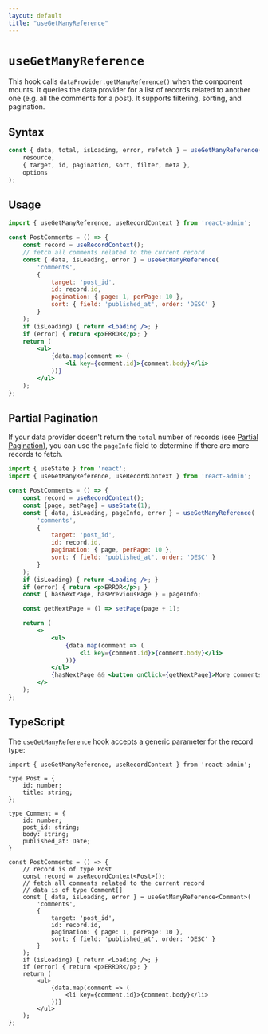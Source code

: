 ```yaml
---
layout: default
title: "useGetManyReference"
---
```


# `useGetManyReference`

This hook calls `dataProvider.getManyReference()` when the component mounts. It queries the data provider for a list of records related to another one (e.g. all the comments for a post). It supports filtering, sorting, and pagination.

## Syntax

```jsx
const { data, total, isLoading, error, refetch } = useGetManyReference(
    resource,
    { target, id, pagination, sort, filter, meta },
    options
);
```

## Usage

```jsx
import { useGetManyReference, useRecordContext } from 'react-admin';

const PostComments = () => {
    const record = useRecordContext();
    // fetch all comments related to the current record
    const { data, isLoading, error } = useGetManyReference(
        'comments',
        { 
            target: 'post_id',
            id: record.id,
            pagination: { page: 1, perPage: 10 },
            sort: { field: 'published_at', order: 'DESC' }
        }
    );
    if (isLoading) { return <Loading />; }
    if (error) { return <p>ERROR</p>; }
    return (
        <ul>
            {data.map(comment => (
                <li key={comment.id}>{comment.body}</li>
            ))}
        </ul>
    );
};
```

## Partial Pagination

If your data provider doesn't return the `total` number of records (see [Partial Pagination](./DataProviderWriting.md#partial-pagination)), you can use the `pageInfo` field to determine if there are more records to fetch.

```jsx
import { useState } from 'react';
import { useGetManyReference, useRecordContext } from 'react-admin';

const PostComments = () => {
    const record = useRecordContext();
    const [page, setPage] = useState(1);
    const { data, isLoading, pageInfo, error } = useGetManyReference(
        'comments',
        { 
            target: 'post_id',
            id: record.id,
            pagination: { page, perPage: 10 },
            sort: { field: 'published_at', order: 'DESC' }
        }
    );
    if (isLoading) { return <Loading />; }
    if (error) { return <p>ERROR</p>; }
    const { hasNextPage, hasPreviousPage } = pageInfo;

    const getNextPage = () => setPage(page + 1);

    return (
        <>
            <ul>
                {data.map(comment => (
                    <li key={comment.id}>{comment.body}</li>
                ))}
            </ul>
            {hasNextPage && <button onClick={getNextPage}>More comments</button>}
        </>
    );
};
```

## TypeScript

The `useGetManyReference` hook accepts a generic parameter for the record type:

```tsx
import { useGetManyReference, useRecordContext } from 'react-admin';

type Post = {
    id: number;
    title: string;
};

type Comment = {
    id: number;
    post_id: string;
    body: string;
    published_at: Date;
}

const PostComments = () => {
    // record is of type Post
    const record = useRecordContext<Post>();
    // fetch all comments related to the current record
    // data is of type Comment[]
    const { data, isLoading, error } = useGetManyReference<Comment>(
        'comments',
        { 
            target: 'post_id',
            id: record.id,
            pagination: { page: 1, perPage: 10 },
            sort: { field: 'published_at', order: 'DESC' }
        }
    );
    if (isLoading) { return <Loading />; }
    if (error) { return <p>ERROR</p>; }
    return (
        <ul>
            {data.map(comment => (
                <li key={comment.id}>{comment.body}</li>
            ))}
        </ul>
    );
};
```